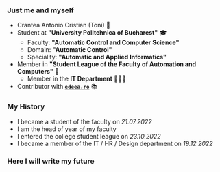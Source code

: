 ### Just me and myself

- Crantea Antonio Cristian (Toni) 💚
- Student at **"University Politehnica of Bucharest"** 🎓
  - Faculty: **"Automatic Control and Computer Science"**
  - Domain: **"Automatic Control"**
  - Speciality: **"Automatic and Applied Informatics"**
- Member in **"Student League of the Faculty of Automation and Computers"** 🏫
  - Member in the **IT Department** 👨🏻‍💻
- Contributor with **[`edeea.ro`](https://edeea.ro/produs/pachet-agenda-informatica-set-memoratoare-caiet-informatica/)** 📚

### My History

- I became a student of the faculty on *21.07.2022*
- I am the head of year of my faculty
- I entered the college student league on *23.10.2022*
- I became a member of the IT / HR / Design department on *19.12.2022*

### Here I will write my future
